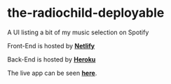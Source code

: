 # the-radiochild-deployable

A UI listing a bit of my music selection on Spotify

Front-End is hosted by **[Netlify](https://www.netlify.com/)**

Back-End is hosted by **[Heroku](https://www.heroku.com/)**

The live app can be seen **[here](https://theradiochild.netlify.app)**.
